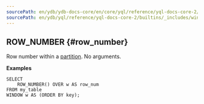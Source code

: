 ```yaml
---
sourcePath: en/ydb/ydb-docs-core/en/core/yql/reference/yql-docs-core-2/builtins/_includes/window/row_number.md
sourcePath: en/ydb/yql/reference/yql-docs-core-2/builtins/_includes/window/row_number.md
---
```

## ROW_NUMBER {#row_number}

Row number within a [partition](../../../syntax/window.md#partition). No arguments.

**Examples**
``` yql
SELECT
    ROW_NUMBER() OVER w AS row_num
FROM my_table
WINDOW w AS (ORDER BY key);
```
